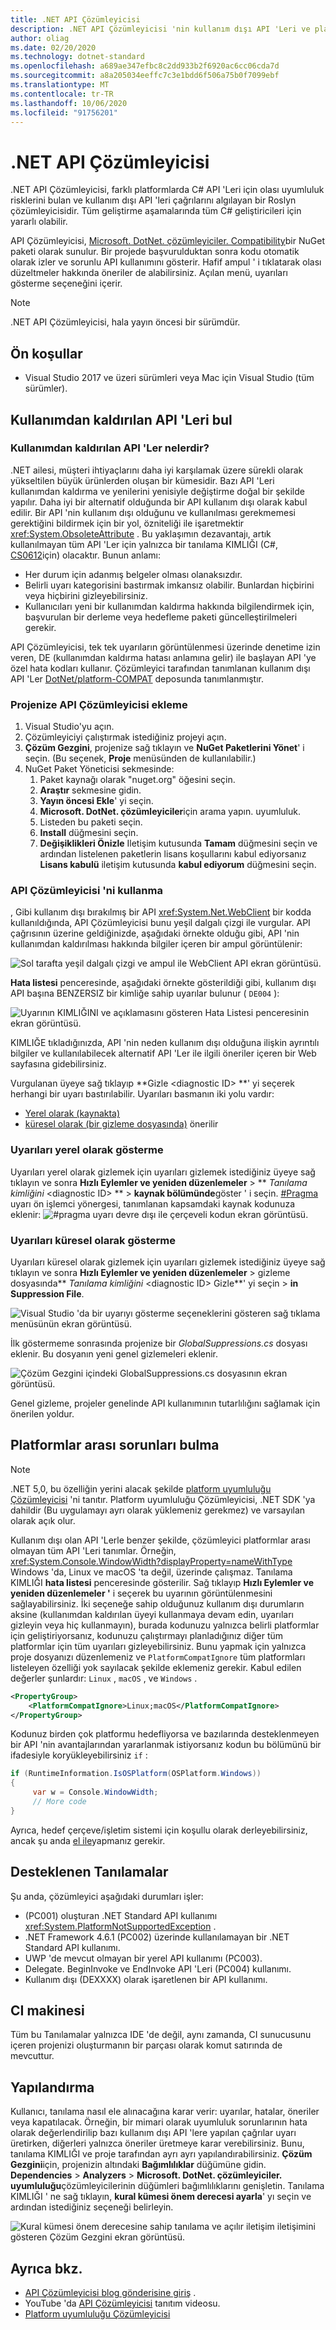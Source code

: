 ```yaml
---
title: .NET API Çözümleyicisi
description: .NET API Çözümleyicisi 'nin kullanım dışı API 'Leri ve platform uyumluluk sorunlarını algılamaya nasıl yardımcı olabileceğini öğrenin.
author: oliag
ms.date: 02/20/2020
ms.technology: dotnet-standard
ms.openlocfilehash: a689ae347efbc8c2dd933b2f6920ac6cc06cda7d
ms.sourcegitcommit: a8a205034eeffc7c3e1bdd6f506a75b0f7099ebf
ms.translationtype: MT
ms.contentlocale: tr-TR
ms.lasthandoff: 10/06/2020
ms.locfileid: "91756201"
---
```

# <a name="net-api-analyzer"></a>.NET API Çözümleyicisi

.NET API Çözümleyicisi, farklı platformlarda C# API 'Leri için olası uyumluluk risklerini bulan ve kullanım dışı API 'leri çağrılarını algılayan bir Roslyn çözümleyicisidir. Tüm geliştirme aşamalarında tüm C# geliştiricileri için yararlı olabilir.

API Çözümleyicisi, [Microsoft. DotNet. çözümleyiciler. Compatibility](https://www.nuget.org/packages/Microsoft.DotNet.Analyzers.Compatibility/)bir NuGet paketi olarak sunulur. Bir projede başvurulduktan sonra kodu otomatik olarak izler ve sorunlu API kullanımını gösterir. Hafif ampul ' i tıklatarak olası düzeltmeler hakkında öneriler de alabilirsiniz. Açılan menü, uyarıları gösterme seçeneğini içerir.

> [!NOTE]
> .NET API Çözümleyicisi, hala yayın öncesi bir sürümdür.

## <a name="prerequisites"></a>Ön koşullar

- Visual Studio 2017 ve üzeri sürümleri veya Mac için Visual Studio (tüm sürümler).

## <a name="discover-deprecated-apis"></a>Kullanımdan kaldırılan API 'Leri bul

### <a name="what-are-deprecated-apis"></a>Kullanımdan kaldırılan API 'Ler nelerdir?

.NET ailesi, müşteri ihtiyaçlarını daha iyi karşılamak üzere sürekli olarak yükseltilen büyük ürünlerden oluşan bir kümesidir. Bazı API 'Leri kullanımdan kaldırma ve yenilerini yenisiyle değiştirme doğal bir şekilde yapılır. Daha iyi bir alternatif olduğunda bir API kullanım dışı olarak kabul edilir. Bir API 'nin kullanım dışı olduğunu ve kullanılması gerekmemesi gerektiğini bildirmek için bir yol, özniteliği ile işaretmektir <xref:System.ObsoleteAttribute> . Bu yaklaşımın dezavantajı, artık kullanılmayan tüm API 'Ler için yalnızca bir tanılama KIMLIĞI (C#, [CS0612](../../csharp/misc/cs0612.md)için) olacaktır. Bunun anlamı:

- Her durum için adanmış belgeler olması olanaksızdır.
- Belirli uyarı kategorisini bastırmak imkansız olabilir. Bunlardan hiçbirini veya hiçbirini gizleyebilirsiniz.
- Kullanıcıları yeni bir kullanımdan kaldırma hakkında bilgilendirmek için, başvurulan bir derleme veya hedefleme paketi güncelleştirilmeleri gerekir.

API Çözümleyicisi, tek tek uyarıların görüntülenmesi üzerinde denetime izin veren, DE (kullanımdan kaldırma hatası anlamına gelir) ile başlayan API 'ye özel hata kodları kullanır. Çözümleyici tarafından tanımlanan kullanım dışı API 'Ler [DotNet/platform-COMPAT](https://github.com/dotnet/platform-compat) deposunda tanımlanmıştır.

### <a name="add-the-api-analyzer-to-your-project"></a>Projenize API Çözümleyicisi ekleme

1. Visual Studio'yu açın.
2. Çözümleyiciyi çalıştırmak istediğiniz projeyi açın.
3. **Çözüm Gezgini**, projenize sağ tıklayın ve **NuGet Paketlerini Yönet**' i seçin. (Bu seçenek, **Proje** menüsünden de kullanılabilir.)
4. NuGet Paket Yöneticisi sekmesinde:
   1. Paket kaynağı olarak "nuget.org" öğesini seçin.
   2. **Araştır** sekmesine gidin.
   3. **Yayın öncesi Ekle**' yi seçin.
   4. **Microsoft. DotNet. çözümleyiciler**için arama yapın. uyumluluk.
   5. Listeden bu paketi seçin.
   6. **Install** düğmesini seçin.
   7. **Değişiklikleri Önizle** Iletişim kutusunda **Tamam** düğmesini seçin ve ardından listelenen paketlerin lisans koşullarını kabul ediyorsanız **Lisans kabulü** iletişim kutusunda **kabul ediyorum** düğmesini seçin.

### <a name="use-the-api-analyzer"></a>API Çözümleyicisi 'ni kullanma

, Gibi kullanım dışı bırakılmış bir API <xref:System.Net.WebClient> bir kodda kullanıldığında, API Çözümleyicisi bunu yeşil dalgalı çizgi ile vurgular. API çağrısının üzerine geldiğinizde, aşağıdaki örnekte olduğu gibi, API 'nin kullanımdan kaldırılması hakkında bilgiler içeren bir ampul görüntülenir:

![Sol tarafta yeşil dalgalı çizgi ve ampul ile WebClient API ekran görüntüsü.](media/api-analyzer/green-squiggle.jpg)

**Hata listesi** penceresinde, aşağıdaki örnekte gösterildiği gibi, kullanım dışı API başına BENZERSIZ bir kimliğe sahip uyarılar bulunur ( `DE004` ):

![Uyarının KIMLIĞINI ve açıklamasını gösteren Hata Listesi penceresinin ekran görüntüsü.](media/api-analyzer/warnings-id-and-descriptions.jpg "Uyarıları içeren Hata Listesi pencere.")

KIMLIĞE tıkladığınızda, API 'nin neden kullanım dışı olduğuna ilişkin ayrıntılı bilgiler ve kullanılabilecek alternatif API 'Ler ile ilgili öneriler içeren bir Web sayfasına gidebilirsiniz.

Vurgulanan üyeye sağ tıklayıp **Gizle \<diagnostic ID> **' yi seçerek herhangi bir uyarı bastırılabilir. Uyarıları basmanın iki yolu vardır:

- [Yerel olarak (kaynakta)](#suppress-warnings-locally)
- [küresel olarak (bir gizleme dosyasında)](#suppress-warnings-globally) önerilir

### <a name="suppress-warnings-locally"></a>Uyarıları yerel olarak gösterme

Uyarıları yerel olarak gizlemek için uyarıları gizlemek istediğiniz üyeye sağ tıklayın ve sonra **Hızlı Eylemler ve yeniden düzenlemeler**  >  ** *Tanılama kimliğini* \<diagnostic ID> **  >  **kaynak bölümünde**göster ' i seçin. [#Pragma](../../csharp/language-reference/preprocessor-directives/preprocessor-pragma-warning.md) uyarı ön işlemci yönergesi, tanımlanan kapsamdaki kaynak kodunuza eklenir: ![ #pragma uyarı devre dışı ile çerçeveli kodun ekran görüntüsü.](media/api-analyzer/suppress-in-source.jpg)

### <a name="suppress-warnings-globally"></a>Uyarıları küresel olarak gösterme

Uyarıları küresel olarak gizlemek için uyarıları gizlemek istediğiniz üyeye sağ tıklayın ve sonra **Hızlı Eylemler ve yeniden düzenlemeler**  >  gizleme dosyasında** *Tanılama kimliğini* \<diagnostic ID> Gizle**' yi seçin  >  **in Suppression File**.

![Visual Studio 'da bir uyarıyı gösterme seçeneklerini gösteren sağ tıklama menüsünün ekran görüntüsü.](media/api-analyzer/suppress-in-sup-file.jpg)

İlk göstermeme sonrasında projenize bir *GlobalSuppressions.cs* dosyası eklenir. Bu dosyanın yeni genel gizlemeleri eklenir.

![Çözüm Gezgini içindeki GlobalSuppressions.cs dosyasının ekran görüntüsü.](media/api-analyzer/suppression-file.jpg)

Genel gizleme, projeler genelinde API kullanımının tutarlılığını sağlamak için önerilen yoldur.

## <a name="discover-cross-platform-issues"></a>Platformlar arası sorunları bulma

> [!NOTE]
> .NET 5,0, bu özelliğin yerini alacak şekilde [platform uyumluluğu Çözümleyicisi](platform-compat-analyzer.md) 'ni tanıtır. Platform uyumluluğu Çözümleyicisi, .NET SDK 'ya dahildir (Bu uygulamayı ayrı olarak yüklemeniz gerekmez) ve varsayılan olarak açık olur.

Kullanım dışı olan API 'Lerle benzer şekilde, çözümleyici platformlar arası olmayan tüm API 'Leri tanımlar. Örneğin, <xref:System.Console.WindowWidth?displayProperty=nameWithType> Windows 'da, Linux ve macOS 'ta değil, üzerinde çalışmaz. Tanılama KIMLIĞI **hata listesi** penceresinde gösterilir. Sağ tıklayıp **Hızlı Eylemler ve yeniden düzenlemeler '** i seçerek bu uyarının görüntülenmesini sağlayabilirsiniz. İki seçeneğe sahip olduğunuz kullanım dışı durumların aksine (kullanımdan kaldırılan üyeyi kullanmaya devam edin, uyarıları gizleyin veya hiç kullanmayın), burada kodunuzu yalnızca belirli platformlar için geliştiriyorsanız, kodunuzu çalıştırmayı planladığınız diğer tüm platformlar için tüm uyarıları gizleyebilirsiniz. Bunu yapmak için yalnızca proje dosyanızı düzenlemeniz ve `PlatformCompatIgnore` tüm platformları listeleyen özelliği yok sayılacak şekilde eklemeniz gerekir. Kabul edilen değerler şunlardır: `Linux` , `macOS` , ve `Windows` .

```xml
<PropertyGroup>
    <PlatformCompatIgnore>Linux;macOS</PlatformCompatIgnore>
</PropertyGroup>
```

Kodunuz birden çok platformu hedefliyorsa ve bazılarında desteklenmeyen bir API 'nin avantajlarından yararlanmak istiyorsanız kodun bu bölümünü bir ifadesiyle koryükleyebilirsiniz `if` :

```csharp
if (RuntimeInformation.IsOSPlatform(OSPlatform.Windows))
{
     var w = Console.WindowWidth;
     // More code
}
```

Ayrıca, hedef çerçeve/işletim sistemi için koşullu olarak derleyebilirsiniz, ancak şu anda [el ile](../frameworks.md#how-to-specify-a-target-framework)yapmanız gerekir.

## <a name="supported-diagnostics"></a>Desteklenen Tanılamalar

Şu anda, çözümleyici aşağıdaki durumları işler:

- (PC001) oluşturan .NET Standard API kullanımı <xref:System.PlatformNotSupportedException> .
- .NET Framework 4.6.1 (PC002) üzerinde kullanılamayan bir .NET Standard API kullanımı.
- UWP 'de mevcut olmayan bir yerel API kullanımı (PC003).
- Delegate. BeginInvoke ve EndInvoke API 'Leri (PC004) kullanımı.
- Kullanım dışı (DEXXXX) olarak işaretlenen bir API kullanımı.

## <a name="ci-machine"></a>CI makinesi

Tüm bu Tanılamalar yalnızca IDE 'de değil, aynı zamanda, CI sunucusunu içeren projenizi oluşturmanın bir parçası olarak komut satırında de mevcuttur.

## <a name="configuration"></a>Yapılandırma

Kullanıcı, tanılama nasıl ele alınacağına karar verir: uyarılar, hatalar, öneriler veya kapatılacak. Örneğin, bir mimari olarak uyumluluk sorunlarının hata olarak değerlendirilip bazı kullanım dışı API 'lere yapılan çağrılar uyarı üretirken, diğerleri yalnızca öneriler üretmeye karar verebilirsiniz. Bunu, tanılama KIMLIĞI ve proje tarafından ayrı ayrı yapılandırabilirsiniz. **Çözüm Gezgini**için, projenizin altındaki **Bağımlılıklar** düğümüne gidin. **Dependencies**  >  **Analyzers**  >  **Microsoft. DotNet. çözümleyiciler. uyumluluğu**çözümleyicilerinin düğümleri bağımlılıklarını genişletin. Tanılama KIMLIĞI ' ne sağ tıklayın, **kural kümesi önem derecesi ayarla**' yı seçin ve ardından istediğiniz seçeneği belirleyin.

![Kural kümesi önem derecesine sahip tanılama ve açılır iletişim iletişimini gösteren Çözüm Gezgini ekran görüntüsü.](media/api-analyzer/disable-notifications.jpg)

## <a name="see-also"></a>Ayrıca bkz.

- [API Çözümleyicisi blog gönderisine giriş](https://devblogs.microsoft.com/dotnet/introducing-api-analyzer/) .
- YouTube 'da [API Çözümleyicisi](https://youtu.be/eeBEahYXGd0) tanıtım videosu.
- [Platform uyumluluğu Çözümleyicisi](platform-compat-analyzer.md)
